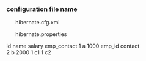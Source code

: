 <h3>configuration file name</h3>
<ol>hibernate.cfg.xml</ol>
<ol>hibernate.properties</ol>

id name salary     emp_contact
1	a	1000	   emp_id  contact  
2	b	2000		1		c1
					1		c2